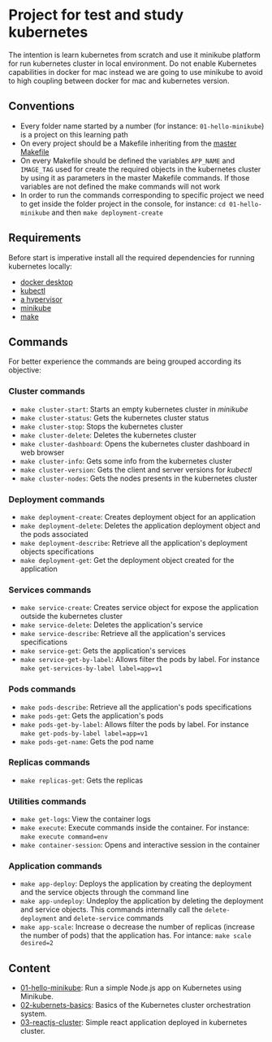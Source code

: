# Project for test and study kubernetes
The intention is learn kubernetes from scratch and use it minikube platform for run kubernetes cluster in local environment.
Do not enable Kubernetes capabilities in docker for mac instead we are going to use minikube to avoid to high coupling between 
docker for mac and kubernetes version.

## Conventions
- Every folder name started by a number (for instance: `01-hello-minikube`) is a project on this learning path 
- On every project should be a Makefile inheriting from the [master Makefile](Makefile)
- On every Makefile should be defined the variables `APP_NAME` and `IMAGE_TAG` used for create the required objects in the kubernetes cluster by using it as parameters 
in the master Makefile commands. If those variables are not defined the make commands will not work
- In order to run the commands corresponding to specific project we need to get inside the folder project in the console, for instance: `cd 01-hello-minikube` and then `make deployment-create`

## Requirements
Before start is imperative install all the required dependencies for running kubernetes locally:
- [docker desktop](https://hub.docker.com/editions/community/docker-ce-desktop-mac/)
- [kubectl](https://kubernetes.io/docs/tasks/tools/install-minikube/#install-kubectl)
- [a hypervisor](https://kubernetes.io/docs/tasks/tools/install-minikube/#install-a-hypervisor)
- [minikube](https://kubernetes.io/docs/tasks/tools/install-minikube/#install-minikube)
- [make](https://www.gnu.org/software/make/) 

## Commands
For better experience the commands are being grouped according its objective:

### Cluster commands 
- `make cluster-start`: Starts an empty kubernetes cluster in *minikube*
- `make cluster-status`: Gets the kubernetes cluster status
- `make cluster-stop`: Stops the kubernetes cluster
- `make cluster-delete`: Deletes the kubernetes cluster
- `make cluster-dashboard`: Opens the kubernetes cluster dashboard in web browser
- `make cluster-info`: Gets some info from the kubernetes cluster
- `make cluster-version`: Gets the client and server versions for *kubectl*
- `make cluster-nodes`: Gets the nodes presents in the kubernetes cluster

### Deployment commands 
- `make deployment-create`: Creates deployment object for an application
- `make deployment-delete`: Deletes the application deployment object and the pods associated
- `make deployment-describe`: Retrieve all the application's deployment objects specifications
- `make deployment-get`: Get the deployment object created for the application

### Services commands 
- `make service-create`: Creates service object for expose the application outside the kubernetes cluster
- `make service-delete`: Deletes the application's service
- `make service-describe`: Retrieve all the application's services specifications
- `make service-get`: Gets the application's services
- `make service-get-by-label`: Allows filter the pods by label. For instance `make get-services-by-label label=app=v1`

### Pods commands 
- `make pods-describe`: Retrieve all the application's pods specifications
- `make pods-get`: Gets the application's pods
- `make pods-get-by-label`: Allows filter the pods by label. For instance `make get-pods-by-label label=app=v1`
- `make pods-get-name`: Gets the pod name

### Replicas commands 
- `make replicas-get`: Gets the replicas

### Utilities commands 
- `make get-logs`: View the container logs
- `make execute`: Execute commands inside the container. For instance: `make execute command=env`
- `make container-session`: Opens and interactive session in the container

### Application commands 
- `make app-deploy`: Deploys the application by creating the deployment and the service objects through the command line
- `make app-undeploy`: Undeploy the application by deleting the deployment and service objects. This commands internally call the `delete-deployment` and `delete-service` commands
- `make app-scale`: Increase o decrease the number of replicas (increase the number of pods) that the application has. For intance: `make scale desired=2`

## Content
- [01-hello-minikube](./01-hello-minikube): Run a simple Node.js app on Kubernetes using Minikube.
- [02-kubernets-basics](./02-kubernetes-basics): Basics of the Kubernetes cluster orchestration system.
- [03-reactjs-cluster](./03-reactjs-cluster): Simple react application deployed in kubernetes cluster.